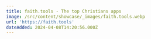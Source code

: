 ```yaml
---
title: faith.tools - The top Christians apps
image: /src/content/showcase/_images/faith.tools.webp
url: 'https://faith.tools'
dateAdded: 2024-04-08T14:20:56.000Z
---
```


